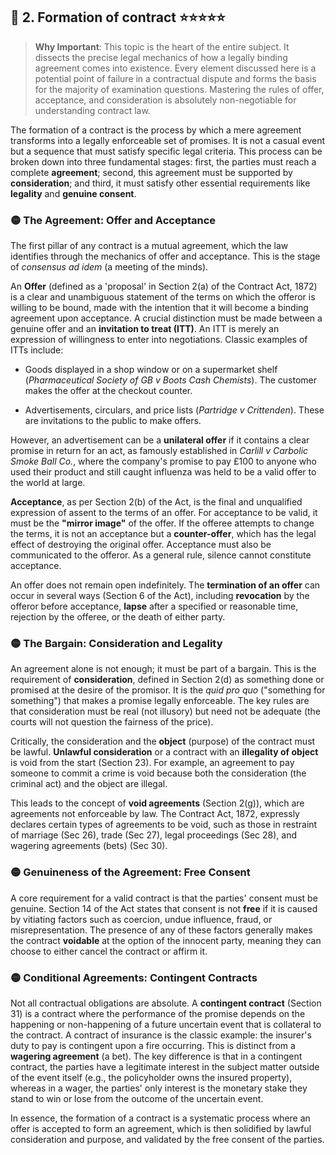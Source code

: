 
## 📌 2. Formation of contract ⭐⭐⭐⭐⭐

>**Why Important**: This topic is the heart of the entire subject. It dissects the precise legal mechanics of how a legally binding agreement comes into existence. Every element discussed here is a potential point of failure in a contractual dispute and forms the basis for the majority of examination questions. Mastering the rules of offer, acceptance, and consideration is absolutely non-negotiable for understanding contract law.

The formation of a contract is the process by which a mere agreement transforms into a legally enforceable set of promises. It is not a casual event but a sequence that must satisfy specific legal criteria. This process can be broken down into three fundamental stages: first, the parties must reach a complete **agreement**; second, this agreement must be supported by **consideration**; and third, it must satisfy other essential requirements like **legality** and **genuine consent**.

### 🟡 The Agreement: Offer and Acceptance

The first pillar of any contract is a mutual agreement, which the law identifies through the mechanics of offer and acceptance. This is the stage of _consensus ad idem_ (a meeting of the minds).

An **Offer** (defined as a 'proposal' in Section 2(a) of the Contract Act, 1872) is a clear and unambiguous statement of the terms on which the offeror is willing to be bound, made with the intention that it will become a binding agreement upon acceptance. A crucial distinction must be made between a genuine offer and an **invitation to treat (ITT)**. An ITT is merely an expression of willingness to enter into negotiations. Classic examples of ITTs include:

- Goods displayed in a shop window or on a supermarket shelf (_Pharmaceutical Society of GB v Boots Cash Chemists_). The customer makes the offer at the checkout counter.
    
- Advertisements, circulars, and price lists (_Partridge v Crittenden_). These are invitations to the public to make offers.
    

However, an advertisement can be a **unilateral offer** if it contains a clear promise in return for an act, as famously established in _Carlill v Carbolic Smoke Ball Co._, where the company's promise to pay £100 to anyone who used their product and still caught influenza was held to be a valid offer to the world at large.

**Acceptance**, as per Section 2(b) of the Act, is the final and unqualified expression of assent to the terms of an offer. For acceptance to be valid, it must be the **"mirror image"** of the offer. If the offeree attempts to change the terms, it is not an acceptance but a **counter-offer**, which has the legal effect of destroying the original offer. Acceptance must also be communicated to the offeror. As a general rule, silence cannot constitute acceptance.

An offer does not remain open indefinitely. The **termination of an offer** can occur in several ways (Section 6 of the Act), including **revocation** by the offeror before acceptance, **lapse** after a specified or reasonable time, rejection by the offeree, or the death of either party.

### 🟡 The Bargain: Consideration and Legality

An agreement alone is not enough; it must be part of a bargain. This is the requirement of **consideration**, defined in Section 2(d) as something done or promised at the desire of the promisor. It is the _quid pro quo_ ("something for something") that makes a promise legally enforceable. The key rules are that consideration must be real (not illusory) but need not be adequate (the courts will not question the fairness of the price).

Critically, the consideration and the **object** (purpose) of the contract must be lawful. **Unlawful consideration** or a contract with an **illegality of object** is void from the start (Section 23). For example, an agreement to pay someone to commit a crime is void because both the consideration (the criminal act) and the object are illegal.

This leads to the concept of **void agreements** (Section 2(g)), which are agreements not enforceable by law. The Contract Act, 1872, expressly declares certain types of agreements to be void, such as those in restraint of marriage (Sec 26), trade (Sec 27), legal proceedings (Sec 28), and wagering agreements (bets) (Sec 30).

### 🟡 Genuineness of the Agreement: Free Consent

A core requirement for a valid contract is that the parties' consent must be genuine. Section 14 of the Act states that consent is not **free** if it is caused by vitiating factors such as coercion, undue influence, fraud, or misrepresentation. The presence of any of these factors generally makes the contract **voidable** at the option of the innocent party, meaning they can choose to either cancel the contract or affirm it.

### 🟡 Conditional Agreements: Contingent Contracts

Not all contractual obligations are absolute. A **contingent contract** (Section 31) is a contract where the performance of the promise depends on the happening or non-happening of a future uncertain event that is collateral to the contract. A contract of insurance is the classic example: the insurer's duty to pay is contingent upon a fire occurring. This is distinct from a **wagering agreement** (a bet). The key difference is that in a contingent contract, the parties have a legitimate interest in the subject matter outside of the event itself (e.g., the policyholder owns the insured property), whereas in a wager, the parties' only interest is the monetary stake they stand to win or lose from the outcome of the uncertain event.

In essence, the formation of a contract is a systematic process where an offer is accepted to form an agreement, which is then solidified by lawful consideration and purpose, and validated by the free consent of the parties.